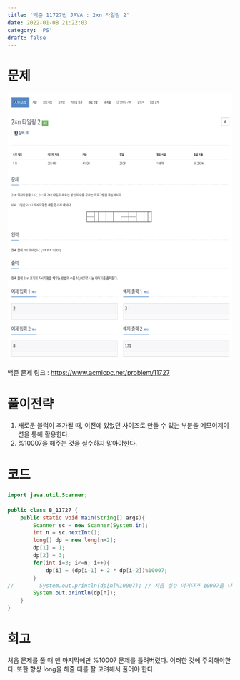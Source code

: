 ```yaml
---
title: '백준 11727번 JAVA : 2xn 타일링 2'
date: 2022-01-08 21:22:03
category: 'PS'
draft: false
---
```


# 문제

<p align="center"><img src="1.png" height="600px" width="600px"></p>

백준 문제 링크 : https://www.acmicpc.net/problem/11727

# 풀이전략

1. 새로운 블럭이 추가될 때, 이전에 있었던 사이즈로 만들 수 있는 부분을 메모이제이션을 통해 활용한다.
2. %10007을 해주는 것을 실수하지 말아야한다.

# 코드

```java
import java.util.Scanner;

public class B_11727 {
    public static void main(String[] args){
        Scanner sc = new Scanner(System.in);
        int n = sc.nextInt();
        long[] dp = new long[n+2];
        dp[1] = 1;
        dp[2] = 3;
        for(int i=3; i<=n; i++){
            dp[i] = (dp[i-1] + 2 * dp[i-2])%10007;
        }
//        System.out.println(dp[n]%10007); // 처음 실수 여기다가 10007을 나눠줘 버리는 실수를 범함
        System.out.println(dp[n]);
    }
}


```

# 회고

처음 문제를 풀 때 맨 마지막에만 %10007 문제를 틀려버렸다. 이러한 것에 주의해야한다. 또한 항상 long을 해줄 때를 잘 고려해서 풀어야 한다.
